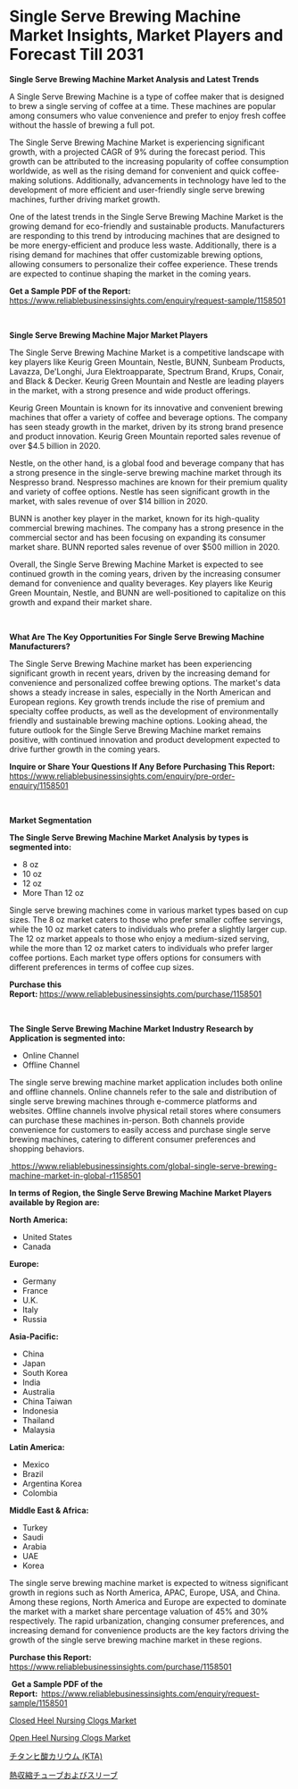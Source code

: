 <p><h1>Single Serve Brewing Machine Market Insights, Market Players and Forecast Till 2031</h1></p><p><strong>Single Serve Brewing Machine Market Analysis and Latest Trends</strong></p>
<p><p>A Single Serve Brewing Machine is a type of coffee maker that is designed to brew a single serving of coffee at a time. These machines are popular among consumers who value convenience and prefer to enjoy fresh coffee without the hassle of brewing a full pot.</p><p>The Single Serve Brewing Machine Market is experiencing significant growth, with a projected CAGR of 9% during the forecast period. This growth can be attributed to the increasing popularity of coffee consumption worldwide, as well as the rising demand for convenient and quick coffee-making solutions. Additionally, advancements in technology have led to the development of more efficient and user-friendly single serve brewing machines, further driving market growth.</p><p>One of the latest trends in the Single Serve Brewing Machine Market is the growing demand for eco-friendly and sustainable products. Manufacturers are responding to this trend by introducing machines that are designed to be more energy-efficient and produce less waste. Additionally, there is a rising demand for machines that offer customizable brewing options, allowing consumers to personalize their coffee experience. These trends are expected to continue shaping the market in the coming years.</p></p>
<p><strong>Get a Sample PDF of the Report:&nbsp;</strong> <a href="https://www.reliablebusinessinsights.com/enquiry/request-sample/1158501">https://www.reliablebusinessinsights.com/enquiry/request-sample/1158501</a></p>
<p>&nbsp;</p>
<p><strong>Single Serve Brewing Machine Major Market Players</strong></p>
<p><p>The Single Serve Brewing Machine Market is a competitive landscape with key players like Keurig Green Mountain, Nestle, BUNN, Sunbeam Products, Lavazza, De'Longhi, Jura Elektroapparate, Spectrum Brand, Krups, Conair, and Black & Decker. Keurig Green Mountain and Nestle are leading players in the market, with a strong presence and wide product offerings.</p><p>Keurig Green Mountain is known for its innovative and convenient brewing machines that offer a variety of coffee and beverage options. The company has seen steady growth in the market, driven by its strong brand presence and product innovation. Keurig Green Mountain reported sales revenue of over $4.5 billion in 2020.</p><p>Nestle, on the other hand, is a global food and beverage company that has a strong presence in the single-serve brewing machine market through its Nespresso brand. Nespresso machines are known for their premium quality and variety of coffee options. Nestle has seen significant growth in the market, with sales revenue of over $14 billion in 2020.</p><p>BUNN is another key player in the market, known for its high-quality commercial brewing machines. The company has a strong presence in the commercial sector and has been focusing on expanding its consumer market share. BUNN reported sales revenue of over $500 million in 2020.</p><p>Overall, the Single Serve Brewing Machine Market is expected to see continued growth in the coming years, driven by the increasing consumer demand for convenience and quality beverages. Key players like Keurig Green Mountain, Nestle, and BUNN are well-positioned to capitalize on this growth and expand their market share.</p></p>
<p>&nbsp;</p>
<p><strong>What Are The Key Opportunities For Single Serve Brewing Machine Manufacturers?</strong></p>
<p><p>The Single Serve Brewing Machine market has been experiencing significant growth in recent years, driven by the increasing demand for convenience and personalized coffee brewing options. The market's data shows a steady increase in sales, especially in the North American and European regions. Key growth trends include the rise of premium and specialty coffee products, as well as the development of environmentally friendly and sustainable brewing machine options. Looking ahead, the future outlook for the Single Serve Brewing Machine market remains positive, with continued innovation and product development expected to drive further growth in the coming years.</p></p>
<p><strong>Inquire or Share Your Questions If Any Before Purchasing This Report:</strong> <a href="https://www.reliablebusinessinsights.com/enquiry/pre-order-enquiry/1158501">https://www.reliablebusinessinsights.com/enquiry/pre-order-enquiry/1158501</a></p>
<p>&nbsp;</p>
<p><strong>Market Segmentation</strong></p>
<p><strong>The Single Serve Brewing Machine Market Analysis by types is segmented into:</strong></p>
<p><ul><li>8 oz</li><li>10 oz</li><li>12 oz</li><li>More Than 12 oz</li></ul></p>
<p><p>Single serve brewing machines come in various market types based on cup sizes. The 8 oz market caters to those who prefer smaller coffee servings, while the 10 oz market caters to individuals who prefer a slightly larger cup. The 12 oz market appeals to those who enjoy a medium-sized serving, while the more than 12 oz market caters to individuals who prefer larger coffee portions. Each market type offers options for consumers with different preferences in terms of coffee cup sizes.</p></p>
<p><strong>Purchase this Report:&nbsp;</strong><a href="https://www.reliablebusinessinsights.com/purchase/1158501">https://www.reliablebusinessinsights.com/purchase/1158501</a></p>
<p>&nbsp;</p>
<p><strong>The Single Serve Brewing Machine Market Industry Research by Application is segmented into:</strong></p>
<p><ul><li>Online Channel</li><li>Offline Channel</li></ul></p>
<p><p>The single serve brewing machine market application includes both online and offline channels. Online channels refer to the sale and distribution of single serve brewing machines through e-commerce platforms and websites. Offline channels involve physical retail stores where consumers can purchase these machines in-person. Both channels provide convenience for customers to easily access and purchase single serve brewing machines, catering to different consumer preferences and shopping behaviors.</p></p>
<p><a href="https://www.reliablebusinessinsights.com/global-single-serve-brewing-machine-market-in-global-r1158501">&nbsp;https://www.reliablebusinessinsights.com/global-single-serve-brewing-machine-market-in-global-r1158501</a></p>
<p><strong>In terms of Region, the Single Serve Brewing Machine Market Players available by Region are:</strong></p>
<p>
    <p> <strong> North America: </strong>
        <ul>
            <li>United States</li>
            <li>Canada</li>
        </ul>
        </p> 
    <p> <strong> Europe: </strong>
        <ul>
            <li>Germany</li>
            <li>France</li>
            <li>U.K.</li>
            <li>Italy</li>
            <li>Russia</li>
        </ul>
        </p> 
    <p> <strong> Asia-Pacific: </strong>
        <ul>
            <li>China</li>
            <li>Japan</li>
            <li>South Korea</li>
            <li>India</li>
            <li>Australia</li>
            <li>China Taiwan</li>
            <li>Indonesia</li>
            <li>Thailand</li>
            <li>Malaysia</li>
        </ul>
        </p> 
    <p> <strong> Latin America: </strong>
        <ul>
            <li>Mexico</li>
            <li>Brazil</li>
            <li>Argentina Korea</li>
            <li>Colombia</li>
        </ul>
        </p> 
    <p> <strong> Middle East & Africa: </strong>
        <ul>
            <li>Turkey</li>
            <li>Saudi</li>
            <li>Arabia</li>
            <li>UAE</li>
            <li>Korea</li>
        </ul>
    </p>
    </p>
<p><p>The single serve brewing machine market is expected to witness significant growth in regions such as North America, APAC, Europe, USA, and China. Among these regions, North America and Europe are expected to dominate the market with a market share percentage valuation of 45% and 30% respectively. The rapid urbanization, changing consumer preferences, and increasing demand for convenience products are the key factors driving the growth of the single serve brewing machine market in these regions.</p></p>
<p><strong>Purchase this Report: </strong><a href="https://www.reliablebusinessinsights.com/purchase/1158501">https://www.reliablebusinessinsights.com/purchase/1158501</a></p>
<p>&nbsp;<strong>Get a Sample PDF of the Report:&nbsp;&nbsp;</strong><a href="https://www.reliablebusinessinsights.com/enquiry/request-sample/1158501">https://www.reliablebusinessinsights.com/enquiry/request-sample/1158501</a></p>
<p><strong></strong></p>
<p><p><a href="https://github.com/kosella/Market-Research-Report-List-3/blob/main/closed-heel-nursing-clogs-market.md">Closed Heel Nursing Clogs Market</a></p><p><a href="https://github.com/nathandecarvalho/Market-Research-Report-List-3/blob/main/open-heel-nursing-clogs-market.md">Open Heel Nursing Clogs Market</a></p><p><a href="https://github.com/oqoeusbvpadwjs08/Market-Research-Report-List-2/blob/main/853994988374.md">チタンヒ酸カリウム (KTA)</a></p><p><a href="https://github.com/KaliMetz2023/Market-Research-Report-List-1/blob/main/971128188373.md">熱収縮チューブおよびスリーブ</a></p></p>